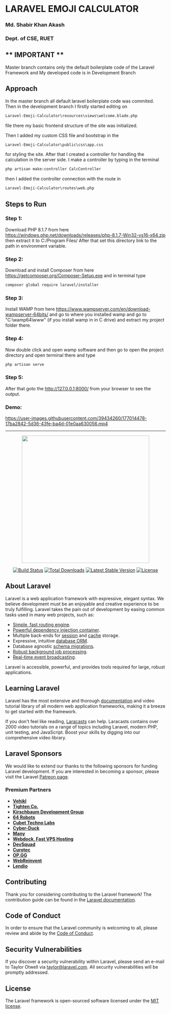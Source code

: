 # LARAVEL EMOJI CALCULATOR
### Md. Shabir Khan Akash
### Dept. of CSE, RUET

## ** IMPORTANT ** 
Master branch contains only the default boilerplate code of the Laravel Framework and My developed code is in Development Branch

## Approach

In the master branch all default laravel boilerplate code was commited. 
Then in the development branch I firstly started editing on 
```bash
Laravel-Emoji-Calculator\resources\views\welcome.blade.php
```
file there my basic frontend structure of the site was initialized. 

Then I added my custom CSS file and bootstrap in the 
```bash
Laravel-Emoji-Calculator\public\css\app.css
```
for styling the site.
After that I created a controller for handling the calculation in the server side. I make a controller by typing in the terminal 
```bash
php artisan make:controller CalcController
```
then I added the controller connection with the route in 
```bash
Laravel-Emoji-Calculator\routes\web.php
```

## Steps to Run
### Step 1: 
Download PHP 8.1.7 from here https://windows.php.net/downloads/releases/php-8.1.7-Win32-vs16-x64.zip then extract it to C:/Program Files/
After that set this directory link to the path in environment variable.

### Step 2: 
Download and install Composer from here https://getcomposer.org/Composer-Setup.exe and in terminal type 
```bash
composer global require laravel/installer
```

### Step 3: 
Install WAMP from here https://www.wampserver.com/en/download-wampserver-64bits/ and go to where you installed wamp and go to "C:\wamp64\www\" (if you install wamp in in C drive) and extract my project folder there.

### Step 4: 
Now double click and open wamp software and then go to open the project directory and open terminal there and type

```bash
php artisan serve
```

### Step 5:
After that goto the http://127.0.0.1:8000/ from your browser to see the output. 

### Demo: 
https://user-images.githubusercontent.com/39434260/177014478-17ba2842-5d36-43fe-ba4d-01e0aa630056.mp4




-----------------------------------------------------------------------------------------------------------------

<p align="center"><a href="https://laravel.com" target="_blank"><img src="https://raw.githubusercontent.com/laravel/art/master/logo-lockup/5%20SVG/2%20CMYK/1%20Full%20Color/laravel-logolockup-cmyk-red.svg" width="400"></a></p>

<p align="center">
<a href="https://travis-ci.org/laravel/framework"><img src="https://travis-ci.org/laravel/framework.svg" alt="Build Status"></a>
<a href="https://packagist.org/packages/laravel/framework"><img src="https://img.shields.io/packagist/dt/laravel/framework" alt="Total Downloads"></a>
<a href="https://packagist.org/packages/laravel/framework"><img src="https://img.shields.io/packagist/v/laravel/framework" alt="Latest Stable Version"></a>
<a href="https://packagist.org/packages/laravel/framework"><img src="https://img.shields.io/packagist/l/laravel/framework" alt="License"></a>
</p>

## About Laravel

Laravel is a web application framework with expressive, elegant syntax. We believe development must be an enjoyable and creative experience to be truly fulfilling. Laravel takes the pain out of development by easing common tasks used in many web projects, such as:

- [Simple, fast routing engine](https://laravel.com/docs/routing).
- [Powerful dependency injection container](https://laravel.com/docs/container).
- Multiple back-ends for [session](https://laravel.com/docs/session) and [cache](https://laravel.com/docs/cache) storage.
- Expressive, intuitive [database ORM](https://laravel.com/docs/eloquent).
- Database agnostic [schema migrations](https://laravel.com/docs/migrations).
- [Robust background job processing](https://laravel.com/docs/queues).
- [Real-time event broadcasting](https://laravel.com/docs/broadcasting).

Laravel is accessible, powerful, and provides tools required for large, robust applications.

## Learning Laravel

Laravel has the most extensive and thorough [documentation](https://laravel.com/docs) and video tutorial library of all modern web application frameworks, making it a breeze to get started with the framework.

If you don't feel like reading, [Laracasts](https://laracasts.com) can help. Laracasts contains over 2000 video tutorials on a range of topics including Laravel, modern PHP, unit testing, and JavaScript. Boost your skills by digging into our comprehensive video library.

## Laravel Sponsors

We would like to extend our thanks to the following sponsors for funding Laravel development. If you are interested in becoming a sponsor, please visit the Laravel [Patreon page](https://patreon.com/taylorotwell).

### Premium Partners

- **[Vehikl](https://vehikl.com/)**
- **[Tighten Co.](https://tighten.co)**
- **[Kirschbaum Development Group](https://kirschbaumdevelopment.com)**
- **[64 Robots](https://64robots.com)**
- **[Cubet Techno Labs](https://cubettech.com)**
- **[Cyber-Duck](https://cyber-duck.co.uk)**
- **[Many](https://www.many.co.uk)**
- **[Webdock, Fast VPS Hosting](https://www.webdock.io/en)**
- **[DevSquad](https://devsquad.com)**
- **[Curotec](https://www.curotec.com/services/technologies/laravel/)**
- **[OP.GG](https://op.gg)**
- **[WebReinvent](https://webreinvent.com/?utm_source=laravel&utm_medium=github&utm_campaign=patreon-sponsors)**
- **[Lendio](https://lendio.com)**

## Contributing

Thank you for considering contributing to the Laravel framework! The contribution guide can be found in the [Laravel documentation](https://laravel.com/docs/contributions).

## Code of Conduct

In order to ensure that the Laravel community is welcoming to all, please review and abide by the [Code of Conduct](https://laravel.com/docs/contributions#code-of-conduct).

## Security Vulnerabilities

If you discover a security vulnerability within Laravel, please send an e-mail to Taylor Otwell via [taylor@laravel.com](mailto:taylor@laravel.com). All security vulnerabilities will be promptly addressed.

## License

The Laravel framework is open-sourced software licensed under the [MIT license](https://opensource.org/licenses/MIT).
